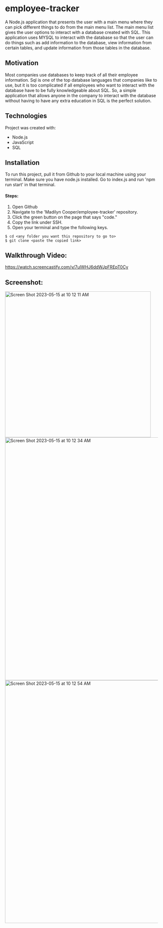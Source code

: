 # employee-tracker

A Node.js application that presents the user with a main menu where they can pick different things to do from the main menu list. The main menu list gives the user options to interact with a database created with SQL. This application uses MYSQL to interact with the database so that the user can do things such as add information to the database, view information from certain tables, and update information from those tables in the database. 

## Motivation

Most companies use databases to keep track of all their employee information. Sql is one of the top database languages that companies like to use, but it is too complicated if all employees who want to interact with the database have to be fully knowledgeable about SQL. So, a simple application that allows anyone in the company to interact with the database without having to have any extra education in SQL is the perfect solution. 

## Technologies

Project was created with:
* Node.js
* JavaScript
* SQL 

## Installation

To run this project, pull it from Github to your local machine using your terminal.
Make sure you have node.js installed. 
Go to index.js and run 'npm run start' in that terminal. 
   
#### Steps: 

1. Open Github
2. Navigate to the 'Madilyn Cooper/employee-tracker' repository. 
3. Click the green button on the page that says "code."
4. Copy the link under SSH. 
5. Open your terminal and type the following keys.

```
$ cd <any folder you want this repository to go to>
$ git clone <paste the copied link>
```

## Walkthrough Video: 

https://watch.screencastify.com/v/7ulWHJ6ddWJpFREpT0Cy

 ## Screenshot:

 <img width="480" alt="Screen Shot 2023-05-15 at 10 12 11 AM" src="https://github.com/Madilyncooper/employee-tracker/assets/124405920/06fd77c0-3650-49f5-a534-957d9bc79e21">

 <img width="799" alt="Screen Shot 2023-05-15 at 10 12 34 AM" src="https://github.com/Madilyncooper/employee-tracker/assets/124405920/1bda5eb4-095a-4aa3-acd5-6f6365b44f31">

 <img width="799" alt="Screen Shot 2023-05-15 at 10 12 54 AM" src="https://github.com/Madilyncooper/employee-tracker/assets/124405920/b414ee1f-2985-4075-b7e8-3414ce60a5fb">